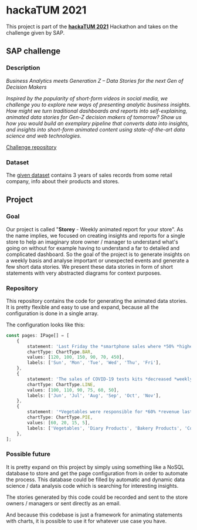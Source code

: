 # hackaTUM 2021

This project is part of the [**hackaTUM 2021**](https://hack.tum.de) Hackathon and takes on the challenge given by SAP.

## SAP challenge

### Description

*Business Analytics meets Generation Z – Data Stories for the next Gen of Decision Makers*

*Inspired by the popularity of short-form videos in social media, we challenge you to explore new ways of presenting analytic business insights. How might we turn traditional dashboards and reports into self-explaining, animated data stories for Gen-Z decision makers of tomorrow? Show us how you
would build an exemplary pipeline that converts data into insights, and insights into short-form animated content using state-of-the-art data science and web technologies.*

[Challenge repository](https://github.com/michaelwittmann/hackatum2021)

### Dataset

The [given dataset](https://www.kaggle.com/berkayalan/retail-sales-data) contains 3 years of sales records from some retail company, info about their products and stores.

## Project

### Goal

Our project is called "**Storey** - Weekly animated report for your store". As the name implies, we focused on creating insights and reports for a single store to help an imaginary store owner / manager to understand what's going on without for example having to understand a far to detailed and
complicated dashboard. So the goal of the project is to generate insights on a weekly basis and analyse important or unexpected events and generate a few short data stories. We present these data stories in form of short statements with very abstracted diagrams for context purposes.

### Repository

This repository contains the code for generating the animated data stories. It is pretty flexible and easy to use and expand, because all the configuration is done in a single array.

The configuration looks like this:

```typescript jsx
const pages: IPage[] = [
    {
        statement: 'Last Friday the *smartphone sales where *50% *higher than expected.',
        chartType: ChartType.BAR,
        values: [120, 100, 150, 90, 70, 450],
        labels: ['Sun', 'Mon', 'Tue', 'Wed', 'Thu', 'Fri'],
    },
    {
        statement: 'The sales of COVID-19 tests kits *decreased *weekly by *5% over the last *5 *months.',
        chartType: ChartType.LINE,
        values: [100, 110, 90, 75, 60, 50],
        labels: ['Jun', 'Jul', 'Aug', 'Sep', 'Oct', 'Nov'],
    },
    {
        statement: '*Vegetables were responsible for *60% *revenue last week. The average over the last year is 30%',
        chartType: ChartType.PIE,
        values: [60, 20, 15, 5],
        labels: ['Vegetables', 'Diary Products', 'Bakery Products', 'Cosmetics'],
    },
];
```

### Possible future

It is pretty expand on this project by simply using something like a NoSQL database to store and get the page configuration from in order to automate the process. This database could be filled by automatic and dynamic data science / data analysis code which is searching for interesting insights.

The stories generated by this code could be recorded and sent to the store owners / managers or sent directly as an email.

And because this codebase is just a framework for animating statements with charts, it is possible to use it for whatever use case you have.
